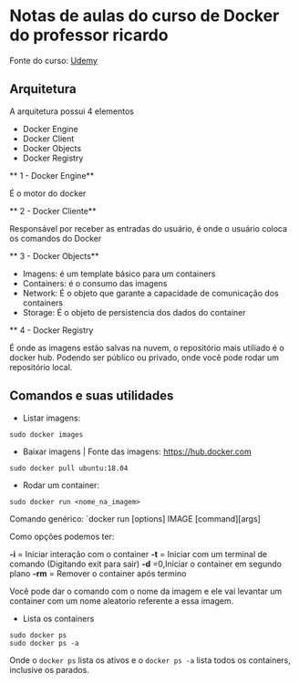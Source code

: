 # Notas de aulas do curso de Docker do professor ricardo

Fonte do curso: [Udemy](https://www.udemy.com/course/docker-introducao-a-administracao-de-containers/)

## Arquitetura

A arquitetura possui 4 elementos

* Docker Engine
* Docker Client
* Docker Objects
* Docker Registry

** 1 - Docker Engine**

É o motor do docker

** 2 - Docker Cliente**

Responsável por receber as entradas do usuário, é onde o usuário coloca os comandos do Docker

** 3 - Docker Objects**

* Imagens: é um template básico para um containers
* Containers: é o consumo das imagens
* Network: É o objeto que garante a capacidade de comunicação dos containers
* Storage: É o objeto de persistencia dos dados do container

** 4 - Docker Registry

É onde as imagens estão salvas na nuvem, o repositório mais utiliado é o docker hub. Podendo ser público ou privado, onde você pode rodar um repositório local.

## Comandos e suas utilidades

* Listar imagens:

```
sudo docker images
```

* Baixar imagens | Fonte das imagens: https://hub.docker.com

```
sudo docker pull ubuntu:18.04
```

* Rodar um container:

```
sudo docker run <nome_na_imagem>
```

Comando genérico: `docker run [options] IMAGE [command][args]

Como opções podemos ter: 

**-i** = Iniciar interação com o container
**-t** = Iniciar com um terminal de comando (Digitando exit para sair)
**-d** =0,Iniciar o container em segundo plano
**-rm** = Remover o container após termino 

Você pode dar o comando com o nome da imagem e ele vai levantar um container com um nome aleatorio referente a essa imagem.

* Lista os containers

```
sudo docker ps
sudo docker ps -a
```

Onde o `docker ps` lista os ativos e o `docker ps -a` lista todos os containers, inclusive os parados.


